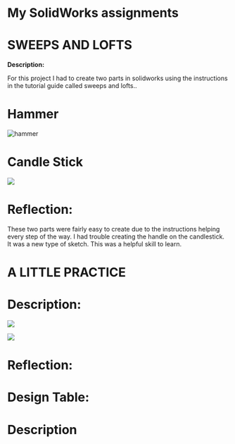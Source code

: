 # **My SolidWorks assignments**


# **SWEEPS AND LOFTS**

**Description:**

For this project I had to create two parts in solidworks using the instructions in the tutorial guide called sweeps and lofts.. 

# **Hammer**
![hammer](http://sites.psu.edu/ericrodriguez/wp-content/uploads/sites/35422/2015/12/Loft_Tutorial.png)

# **Candle Stick**
![](http://sites.psu.edu/azshamula46/wp-content/uploads/sites/16574/2014/10/Screen-Shot-2014-10-19-at-12.45.12-PM.png)

# Reflection:

These two parts were fairly easy to create due to the instructions helping every step of the way. I had trouble creating the handle on the candlestick. It was a new type of sketch. This was a helpful skill to learn.

# **A LITTLE PRACTICE**


# Description:

![](https://i.ytimg.com/vi/xzq9rHTsv1Y/maxresdefault.jpg)

![](https://i.ytimg.com/vi/yGvZ3Jly1mI/hqdefault.jpg)

# Reflection:



# **Design Table:**

# Description






